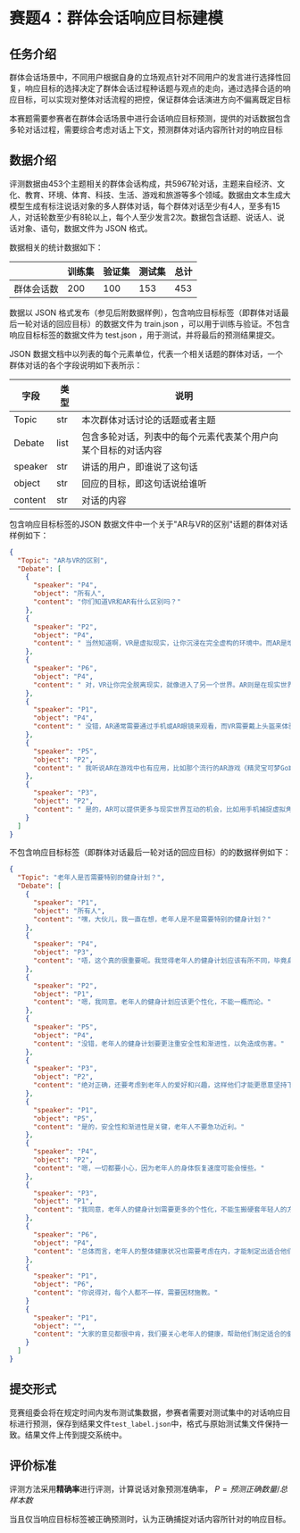 # 赛题4：群体会话响应目标建模

## 任务介绍

群体会话场景中，不同用户根据自身的立场观点针对不同用户的发言进行选择性回复，响应目标的选择决定了群体会话过程种话题与观点的走向，通过选择合适的响应目标，可以实现对整体对话流程的把控，保证群体会话演进方向不偏离既定目标

本赛题需要参赛者在群体会话场景中进行会话响应目标预测，提供的对话数据包含多轮对话过程，需要综合考虑对话上下文，预测群体对话内容所针对的响应目标

## 数据介绍

评测数据由453个主题相关的群体会话构成，共5967轮对话，主题来自经济、文化、教育、环境、体育、科技、生活、游戏和旅游等多个领域。数据由文本生成大模型生成有标注说话对象的多人群体对话，每个群体对话至少有4人，至多有15人，对话轮数至少有8轮以上，每个人至少发言2次。数据包含话题、说话人、说话对象、语句，数据文件为 JSON 格式。

数据相关的统计数据如下：

<table>
  <thead>
    <tr>
      <th></th>
      <th>训练集</th>
      <th>验证集</th>
      <th>测试集</th>
      <th>总计</th>
    </tr>
  </thead>
  <tbody>
    <tr>
      <td>群体会话数</td>
      <td>200</td>
      <td>100</td>
      <td>153</td>
      <td>453</td>
    </tr>
  </tbody>
</table>

数据以 JSON 格式发布（参见后附数据样例），包含响应目标标签（即群体对话最后一轮对话的回应目标）的数据文件为 train.json ，可以用于训练与验证。不包含响应目标标签的数据文件为 test.json ，用于测试，并将最后的预测结果提交。

JSON 数据文档中以列表的每个元素单位，代表一个相关话题的群体对话，一个群体对话的各个字段说明如下表所示：

<table>
  <thead>
    <tr>
      <th>字段</th>
      <th>类型</th>
      <th>说明</th>
    </tr>
  </thead>
  <tbody>
    <tr>
      <td>Topic</td>
      <td>str</td>
      <td>本次群体对话讨论的话题或者主题</td>
    </tr>
    <tr>
      <td>Debate</td>
      <td>list</td>
      <td>包含多轮对话，列表中的每个元素代表某个用户向某个目标的对话内容</td>
    </tr>
    <tr>
      <td>speaker</td>
      <td>str</td>
      <td>讲话的用户，即谁说了这句话</td>
    </tr>
    <tr>
      <td>object</td>
      <td>str</td>
      <td>回应的目标，即这句话说给谁听</td>
    </tr>
    <tr>
      <td>content</td>
      <td>str</td>
      <td>对话的内容</td>
    </tr>
  </tbody>
</table>

包含响应目标标签的JSON 数据文件中一个关于"AR与VR的区别"话题的群体对话样例如下：

```json
{
  "Topic": "AR与VR的区别",
  "Debate": [
    {
      "speaker": "P4",
      "object": "所有人",
      "content": "你们知道VR和AR有什么区别吗？"
    },
    {
      "speaker": "P2",
      "object": "P4",
      "content": " 当然知道啊，VR是虚拟现实，让你沉浸在完全虚构的环境中。而AR是增强现实，将虚拟元素叠加到现实世界中。"
    },
    {
      "speaker": "P6",
      "object": "P4",
      "content": " 对，VR让你完全脱离现实，就像进入了另一个世界。AR则是在现实世界中添加虚拟内容。"
    },
    {
      "speaker": "P1",
      "object": "P4",
      "content": " 没错，AR通常需要通过手机或AR眼镜来观看，而VR需要戴上头盔来体验。"
    },
    {
      "speaker": "P5",
      "object": "P2",
      "content": " 我听说AR在游戏中也有应用，比如那个流行的AR游戏《精灵宝可梦Go》。"
    },
    {
      "speaker": "P3",
      "object": "P2",
      "content": " 是的，AR可以提供更多与现实世界互动的机会，比如用手机捕捉虚拟角色。"
    }
  ]
}
```

不包含响应目标标签（即群体对话最后一轮对话的回应目标）的的数据样例如下：

```json
{
  "Topic": "老年人是否需要特别的健身计划？",
  "Debate": [
    {
      "speaker": "P1",
      "object": "所有人",
      "content": "嘿，大伙儿，我一直在想，老年人是不是需要特别的健身计划？"
    },
    {
      "speaker": "P4",
      "object": "P3",
      "content": "唔，这个真的很重要呢。我觉得老年人的健身计划应该有所不同，毕竟身体状态会随着年纪增长而变化。"
    },
    {
      "speaker": "P2",
      "object": "P1",
      "content": "嗯，我同意。老年人的健身计划应该更个性化，不能一概而论。"
    },
    {
      "speaker": "P5",
      "object": "P4",
      "content": "没错，老年人的健身计划要更注重安全性和渐进性，以免造成伤害。"
    },
    {
      "speaker": "P3",
      "object": "P2",
      "content": "绝对正确，还要考虑到老年人的爱好和兴趣，这样他们才能更愿意坚持下去。"
    },
    {
      "speaker": "P1",
      "object": "P5",
      "content": "是的，安全性和渐进性是关键，老年人不要急功近利。"
    },
    {
      "speaker": "P4",
      "object": "P2",
      "content": "嗯，一切都要小心，因为老年人的身体恢复速度可能会慢些。"
    },
    {
      "speaker": "P3",
      "object": "P1",
      "content": "我同意，老年人的健身计划需要更多的个性化，不能生搬硬套年轻人的方式。"
    },
    {
      "speaker": "P6",
      "object": "P4",
      "content": "总体而言，老年人的整体健康状况也需要考虑在内，才能制定出适合他们的计划。"
    },
    {
      "speaker": "P1",
      "object": "P6",
      "content": "你说得对，每个人都不一样，需要因材施教。"
    }
    {
      "speaker": "P1",
      "object": "",
      "content": "大家的意见都很中肯，我们要关心老年人的健康，帮助他们制定适合的健身计划。💪👴👵"
    }
  ]
}
```

## 提交形式

竞赛组委会将在规定时间内发布测试集数据，参赛者需要对测试集中的对话响应目标进行预测，保存到结果文件`test_label.json`中，格式与原始测试集文件保持一致。结果文件上传到提交系统中。


## 评价标准

评测方法采用**精确率**进行评测，计算说话对象预测准确率， $P = 预测正确数量 / 总样本数$

当且仅当响应目标标签被正确预测时，认为正确捕捉对话内容所针对的响应目标。
   